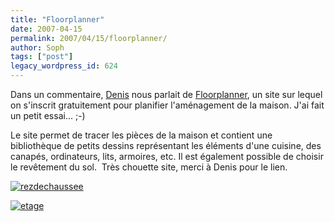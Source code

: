 ```yaml
---
title: "Floorplanner"
date: 2007-04-15
permalink: 2007/04/15/floorplanner/
author: Soph
tags: ["post"]
legacy_wordpress_id: 624
---
```


Dans un commentaire, [Denis](http://www.balencourt.com/blog/) nous parlait de [Floorplanner](http://www.floorplanner.com), un site sur lequel on s'inscrit gratuitement pour planifier l'aménagement de la maison. J'ai fait un petit essai... ;-)

Le site permet de tracer les pièces de la maison et contient une bibliothèque de petits dessins représentant les éléments d'une cuisine, des canapés, ordinateurs, lits, armoires, etc. Il est également possible de choisir le revêtement du sol.  Très chouette site, merci à Denis pour le lien.

<!-- excerpt -->

<a href="https://64k.be/wp-content/uploads/2007/04/rezpetit.jpg" title="rezdechaussee"><img src="https://64k.be/wp-content/uploads/2007/04/rezpetit.jpg" alt="rezdechaussee" /></a>

<a href="https://64k.be/wp-content/uploads/2007/04/etagepetit.jpg" title="etage"><img src="https://64k.be/wp-content/uploads/2007/04/etagepetit.jpg" alt="etage" /></a>
